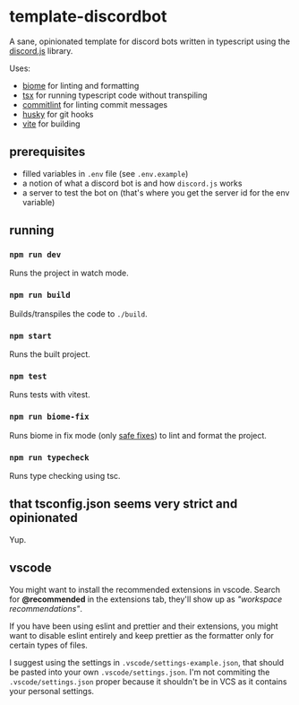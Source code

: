 # template-discordbot

A sane, opinionated template for discord bots written in typescript using the [discord.js](https://discord.js.org/#/) library.

Uses:

- [biome](https://github.com/biomejs/biome) for linting and formatting
- [tsx](https://github.com/privatenumber/tsx) for running typescript code without transpiling
- [commitlint](https://github.com/conventional-changelog/commitlint) for linting commit messages
- [husky](https://github.com/typicode/husky) for git hooks
- [vite](https://github.com/vitejs/vite) for building

## prerequisites

- filled variables in `.env` file (see `.env.example`)
- a notion of what a discord bot is and how `discord.js` works
- a server to test the bot on (that's where you get the server id for the env variable)

## running

### `npm run dev`

Runs the project in watch mode.

### `npm run build`

Builds/transpiles the code to `./build`.

### `npm start`

Runs the built project.

### `npm test`

Runs tests with vitest.

### `npm run biome-fix`

Runs biome in fix mode (only [safe fixes](https://biomejs.dev/linter/#safe-fixes)) to lint and format the project.

### `npm run typecheck`

Runs type checking using tsc.

## that tsconfig.json seems very strict and opinionated

Yup.

## vscode

You might want to install the recommended extensions in vscode. Search for **@recommended** in the extensions tab, they'll show up as _"workspace recommendations"_.

If you have been using eslint and prettier and their extensions, you might want to disable eslint entirely and keep prettier as the formatter only for certain types of files.

I suggest using the settings in `.vscode/settings-example.json`, that should be pasted into your own `.vscode/settings.json`. I'm not commiting the `.vscode/settings.json` proper because it shouldn't be in VCS as it contains your personal settings.
